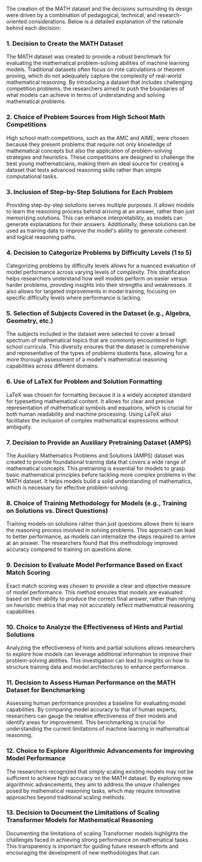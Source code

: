 The creation of the MATH dataset and the decisions surrounding its design were driven by a combination of pedagogical, technical, and research-oriented considerations. Below is a detailed explanation of the rationale behind each decision:

### 1. Decision to Create the MATH Dataset
The MATH dataset was created to provide a robust benchmark for evaluating the mathematical problem-solving abilities of machine learning models. Traditional datasets often focus on rote calculations or theorem proving, which do not adequately capture the complexity of real-world mathematical reasoning. By introducing a dataset that includes challenging competition problems, the researchers aimed to push the boundaries of what models can achieve in terms of understanding and solving mathematical problems.

### 2. Choice of Problem Sources from High School Math Competitions
High school math competitions, such as the AMC and AIME, were chosen because they present problems that require not only knowledge of mathematical concepts but also the application of problem-solving strategies and heuristics. These competitions are designed to challenge the best young mathematicians, making them an ideal source for creating a dataset that tests advanced reasoning skills rather than simple computational tasks.

### 3. Inclusion of Step-by-Step Solutions for Each Problem
Providing step-by-step solutions serves multiple purposes. It allows models to learn the reasoning process behind arriving at an answer, rather than just memorizing solutions. This can enhance interpretability, as models can generate explanations for their answers. Additionally, these solutions can be used as training data to improve the model's ability to generate coherent and logical reasoning paths.

### 4. Decision to Categorize Problems by Difficulty Levels (1 to 5)
Categorizing problems by difficulty levels allows for a nuanced evaluation of model performance across varying levels of complexity. This stratification helps researchers understand how well models perform on easier versus harder problems, providing insights into their strengths and weaknesses. It also allows for targeted improvements in model training, focusing on specific difficulty levels where performance is lacking.

### 5. Selection of Subjects Covered in the Dataset (e.g., Algebra, Geometry, etc.)
The subjects included in the dataset were selected to cover a broad spectrum of mathematical topics that are commonly encountered in high school curricula. This diversity ensures that the dataset is comprehensive and representative of the types of problems students face, allowing for a more thorough assessment of a model's mathematical reasoning capabilities across different domains.

### 6. Use of LaTeX for Problem and Solution Formatting
LaTeX was chosen for formatting because it is a widely accepted standard for typesetting mathematical content. It allows for clear and precise representation of mathematical symbols and equations, which is crucial for both human readability and machine processing. Using LaTeX also facilitates the inclusion of complex mathematical expressions without ambiguity.

### 7. Decision to Provide an Auxiliary Pretraining Dataset (AMPS)
The Auxiliary Mathematics Problems and Solutions (AMPS) dataset was created to provide foundational training data that covers a wide range of mathematical concepts. This pretraining is essential for models to grasp basic mathematical principles before tackling more complex problems in the MATH dataset. It helps models build a solid understanding of mathematics, which is necessary for effective problem-solving.

### 8. Choice of Training Methodology for Models (e.g., Training on Solutions vs. Direct Questions)
Training models on solutions rather than just questions allows them to learn the reasoning process involved in solving problems. This approach can lead to better performance, as models can internalize the steps required to arrive at an answer. The researchers found that this methodology improved accuracy compared to training on questions alone.

### 9. Decision to Evaluate Model Performance Based on Exact Match Scoring
Exact match scoring was chosen to provide a clear and objective measure of model performance. This method ensures that models are evaluated based on their ability to produce the correct final answer, rather than relying on heuristic metrics that may not accurately reflect mathematical reasoning capabilities.

### 10. Choice to Analyze the Effectiveness of Hints and Partial Solutions
Analyzing the effectiveness of hints and partial solutions allows researchers to explore how models can leverage additional information to improve their problem-solving abilities. This investigation can lead to insights on how to structure training data and model architectures to enhance performance.

### 11. Decision to Assess Human Performance on the MATH Dataset for Benchmarking
Assessing human performance provides a baseline for evaluating model capabilities. By comparing model accuracy to that of human experts, researchers can gauge the relative effectiveness of their models and identify areas for improvement. This benchmarking is crucial for understanding the current limitations of machine learning in mathematical reasoning.

### 12. Choice to Explore Algorithmic Advancements for Improving Model Performance
The researchers recognized that simply scaling existing models may not be sufficient to achieve high accuracy on the MATH dataset. By exploring new algorithmic advancements, they aim to address the unique challenges posed by mathematical reasoning tasks, which may require innovative approaches beyond traditional scaling methods.

### 13. Decision to Document the Limitations of Scaling Transformer Models for Mathematical Reasoning
Documenting the limitations of scaling Transformer models highlights the challenges faced in achieving strong performance on mathematical tasks. This transparency is important for guiding future research efforts and encouraging the development of new methodologies that can